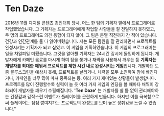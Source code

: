 # Ten Daze

2016년 11월 디지털 콘텐츠 경진대회 당시, 어느 한 팀의 기획자 밑에서 프로그래머로 작업했었습니다. 그 기획자는 프로그래머에게 작업할 사항들을 잘 전달하지 못하였고, 두 명의 프로그래머도 의견 통합이 되지 않아. 그 팀은 분열 직전까지 간 적이 있습니다. 건강과 인간관계를 둘 다 잃어버렸습니다. 저는 모든 팀원을 잘 관리하면서 프로젝트를 완성시키는 기획자가 되고 싶었고. 이 게임을 기획하였습니다. 이 게임의 프로그래머는 일을 차일피일 미뤘습니다. 그것을 알아챈 기획자는 24시간 감시에 돌입하게 됩니다. 개발자에게 카페인 음료를 마시게 하여 잠을 쫓거나 채찍을 사용해서 깨우는 등 **기획자는 개발자를 최대한 깨워서 프로젝트를 제한 시간 내로 완성시키는 게임**입니다. 개발하던 도중 블루스크린을 예상치 못해, 프로젝트를 날리거나. 체력을 모두 소진하여 잠에 빠진다거나, 카페인을 너무 많이 마셔 중독되는 등. 여러 가지 재미있는 상황들이 발생합니다. 프로젝트를 많이 진행할수록 실력이 늘 듯 여러 가지 게임의 엔딩을 볼 때마다 채찍이 강화되어 개발자를 깨우기 수월해집니다. **'Ten Daze'** 는 개발자를 쉴 틈 없이 관리해야하는 긴장감과 갑작스런 이벤트가 플레이어를 곤란하게 만듭니다. 하지만 이를 극복함으로써 플레이어는 점점 쌓여져가는 프로젝트의 완성도를 보며 높은 성취감을 느낄 수 있습니다."
